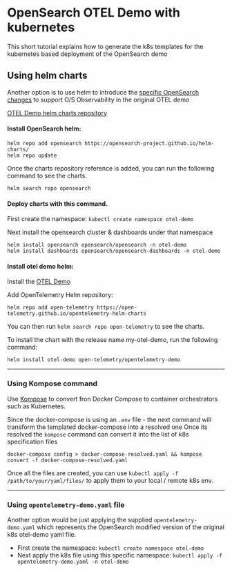 # OpenSearch OTEL Demo with kubernetes
This short tutorial explains how to generate the k8s templates for the kubernetes based deployment of the OpenSearch demo

## Using helm charts
Another option is to use helm to introduce the [specific OpenSearch changes](https://opentelemetry.io/docs/demo/kubernetes-deployment/) to support O/S Observability in the original OTEL demo

[OTEL Demo helm charts repository](https://github.com/open-telemetry/opentelemetry-helm-charts/tree/main/charts/opentelemetry-demo) 


#### Install OpenSearch helm:
```text
helm repo add opensearch https://opensearch-project.github.io/helm-charts/
helm repo update

```
Once the charts repository reference is added, you can run the following command to see the charts.

```text
helm search repo opensearch
```

#### Deploy charts with this command.
First create the namespace:
`kubectl create namespace otel-demo`

Next install the opensearch cluster & dashboards under that namespace
```text
helm install opensearch opensearch/opensearch -n otel-demo
helm install dashboards opensearch/opensearch-dashboards -n otel-demo
```

#### Install otel demo helm:
Install the [OTEL Demo](https://github.com/open-telemetry/opentelemetry-helm-charts/blob/main/charts/opentelemetry-demo/README.md)

Add OpenTelemetry Helm repository:

`helm repo add open-telemetry https://open-telemetry.github.io/opentelemetry-helm-charts`

You can then run `helm search repo open-telemetry` to see the charts.

To install the chart with the release name my-otel-demo, run the following command:

`helm install otel-demo open-telemetry/opentelemetry-demo`




---

### Using Kompose command
Use [Kompose](https://github.com/kubernetes/kompose) to convert fron Docker Compose to container orchestrators such as Kubernetes.

Since the docker-compose is using an `.env` file - the next command will transform the templated docker-compose into a resolved one
Once its resolved the `kompose` command can convert it into the list of k8s specification files

`docker-compose config > docker-compose-resolved.yaml && kompose convert -f docker-compose-resolved.yaml`

Once all the files are created, you can use `kubectl apply -f /path/to/your/yaml/files/` to apply them to your local / remote k8s env. 

---

### Using `opentelemetry-demo.yaml` file
Another option would be just applying the supplied `opentelemetry-demo.yaml` which represents the OpenSearch modified version of the original k8s otel-demo yaml file.

- First create the namespace: `kubectl create namespace otel-demo`
- Next apply the k8s file using this specific namespace: `kubectl apply -f opentelemetry-demo.yaml -n otel-demo`
  
